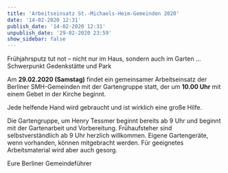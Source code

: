 ```yaml
---
title: 'Arbeitseinsatz St.-Michaels-Heim-Gemeinden 2020'
date: '14-02-2020 12:31'
publish_date: '14-02-2020 12:31'
unpublish_date: '29-02-2020 23:59'
show_sidebar: false
---
```


Frühjahrsputz tut not – nicht nur im Haus, sondern auch im Garten ...
Schwerpunkt Gedenkstätte und Park

Am **29.02.2020 (Samstag)** findet ein gemeinsamer Arbeitseinsatz der Berliner SMH-Gemeinden mit der Gartengruppe statt, der um **10.00 Uhr** mit einem Gebet in der Kirche beginnt.

Jede helfende Hand wird gebraucht und ist wirklich eine große Hilfe.

Die Gartengruppe, um Henry Tessmer beginnt bereits ab 9 Uhr und beginnt mit der Gartenarbeit und Vorbereitung. Frühaufsteher sind selbstverständlich ab 9 Uhr herzlich willkommen. Eigene Gartengeräte, wenn vorhanden, können mitgebracht werden. Für geeignetes Arbeitsmaterial wird aber auch gesorg.

Eure Berliner Gemeindeführer